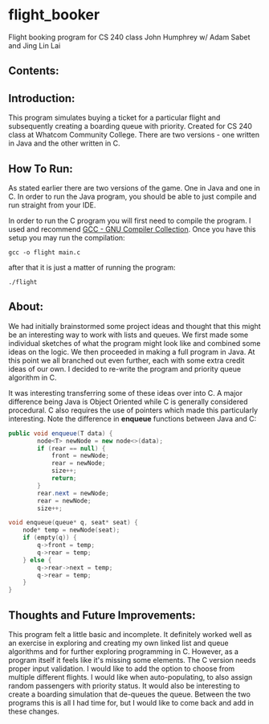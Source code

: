 # flight_booker
Flight booking program for CS 240 class
John Humphrey
w/ Adam Sabet and Jing Lin Lai

## Contents:

## Introduction:
This program simulates buying a ticket for a particular flight and subsequently creating a boarding queue with priority. Created for CS 240 class at Whatcom Community College. There are two versions - one written in Java and the other written in C.

## How To Run:
As stated earlier there are two versions of the game. One in Java and one in C. In order to run the Java program, you should be able to just compile and run straight from your IDE. 

In order to run the C program you will first need to compile the program. I used and recommend [GCC - GNU Compiler Collection](https://gcc.gnu.org/). Once you have this setup you may run the compilation:

```
gcc -o flight main.c
```

after that it is just a matter of running the program:

```
./flight
```

## About:
We had initially brainstormed some project ideas and thought that this might be an interesting way to work with lists and queues. We first made some individual sketches of what the program might look like and combined some ideas on the logic. We then proceeded in making a full program in Java. At this point we all branched out even further, each with some extra credit ideas of our own. I decided to re-write the program and priority queue algorithm in C.

It was interesting transferring some of these ideas over into C. A major difference being Java is Object Oriented while C is generally considered procedural. C also requires the use of pointers which made this particularly interesting. Note the difference in **enqueue** functions between Java and C:

```java
public void enqueue(T data) {
        node<T> newNode = new node<>(data);
        if (rear == null) {
            front = newNode;
            rear = newNode;
            size++;
            return;
        }
        rear.next = newNode;
        rear = newNode;
        size++;
```

```c
void enqueue(queue* q, seat* seat) {
    node* temp = newNode(seat);
    if (empty(q)) {
        q->front = temp;
        q->rear = temp;
    } else {
        q->rear->next = temp;
        q->rear = temp;
    }
}
```

## Thoughts and Future Improvements:
This program felt a little basic and incomplete. It definitely worked well as an exercise in exploring and creating my own linked list and queue algorithms and for further exploring programming in C. However, as a program itself it feels like it's missing some elements. The C version needs proper input validation. I would like to add the option to choose from multiple different flights. I would like when auto-populating, to also assign random passengers with priority status. It would also be interesting to create a boarding simulation that de-queues the queue. Between the two programs this is all I had time for, but I would like to come back and add in these changes.



